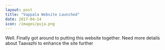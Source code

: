 ```yaml
---
layout: post
title: "Vappala Website Launched"
date: 2017-04-14
icon: /images/puja.png
---
```


Well. Finally got around to putting this website together. Need more details about Taavazhi to enhance the site further
